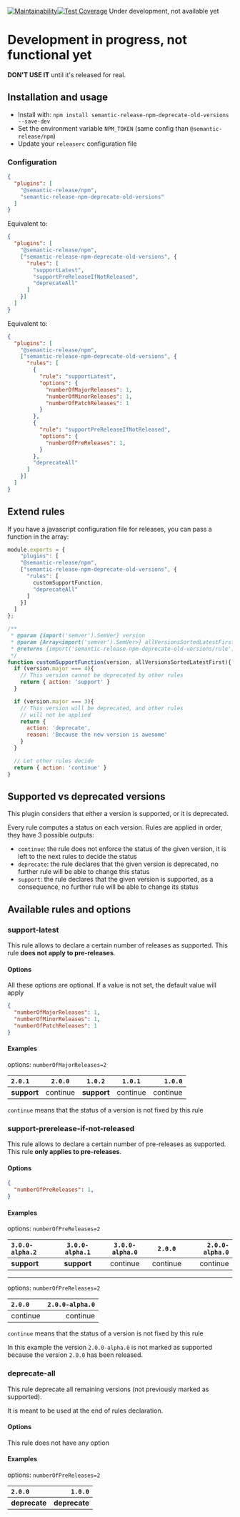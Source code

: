 [![Maintainability](https://api.codeclimate.com/v1/badges/29751e470914f5b5dd20/maintainability)](https://codeclimate.com/github/ghusse/semantic-release-npm-deprecate-old-versions/maintainability)[![Test Coverage](https://api.codeclimate.com/v1/badges/29751e470914f5b5dd20/test_coverage)](https://codeclimate.com/github/ghusse/semantic-release-npm-deprecate-old-versions/test_coverage)
Under development, not available yet

# Development in progress, not functional yet

**DON'T USE IT** until it's released for real.

## Installation and usage

- Install with: `npm install semantic-release-npm-deprecate-old-versions --save-dev`
- Set the environment variable `NPM_TOKEN` (same config than `@semantic-release/npm`)
- Update your `releaserc` configuration file

### Configuration

```json
{
  "plugins": [
    "@semantic-release/npm", 
    "semantic-release-npm-deprecate-old-versions"
  ]
}
```

Equivalent to:
```json
{
  "plugins": [
    "@semantic-release/npm", 
    ["semantic-release-npm-deprecate-old-versions", {
      "rules": [
        "supportLatest",
        "supportPreReleaseIfNotReleased",
        "deprecateAll"
      ]
    }]
  ]
}
```

Equivalent to:
```json
{
  "plugins": [
    "@semantic-release/npm", 
    ["semantic-release-npm-deprecate-old-versions", {
      "rules": [
        { 
          "rule": "supportLatest", 
          "options": {
            "numberOfMajorReleases": 1,
            "numberOfMinorReleases": 1,
            "numberOfPatchReleases": 1
          }
        },
        { 
          "rule": "supportPreReleaseIfNotReleased", 
          "options": {
            "numberOfPreReleases": 1,
          }
        },
        "deprecateAll"
      ]
    }]
  ]
}
```

## Extend rules

If you have a javascript configuration file for releases, you can pass a function in the array:

```js
module.exports = {
    "plugins": [
    "@semantic-release/npm", 
    ["semantic-release-npm-deprecate-old-versions", {
      "rules": [
        customSupportFunction,
        "deprecateAll"
      ]
    }]
  ]
};

/**
 * @param {import('semver').SemVer} version
 * @param {Array<import('semver').SemVer>} allVersionsSortedLatestFirst
 * @returns {import('semantic-release-npm-deprecate-old-versions/rule').RuleResult}
 */
function customSupportFunction(version, allVersionsSortedLatestFirst){
  if (version.major === 4){
    // This version cannot be deprecated by other rules
    return { action: 'support' }
  }

  if (version.major === 3){
    // This version will be deprecated, and other rules
    // will not be applied
    return {
      action: 'deprecate',
      reason: 'Because the new version is awesome'
    }
  }

  // Let other rules decide
  return { action: 'continue' }
}
```

## Supported vs deprecated versions

This plugin considers that either a version is supported, or it is deprecated.

Every rule computes a status on each version. Rules are applied in order, they have 3 possible outputs:

- `continue`: the rule does not enforce the status of the given version, it is left to the next rules to decide the status
- `deprecate`: the rule declares that the given version is deprecated, no further rule will be able to change this status
- `support`: the rule declares that the given version is supported, as a consequence, no further rule will be able to change its status

## Available rules and options

### support-latest

This rule allows to declare a certain number of releases as supported. This rule **does not apply to pre-releases**.

#### Options

All these options are optional. If a value is not set, the default value will apply
```json
{
  "numberOfMajorReleases": 1,
  "numberOfMinorReleases": 1,
  "numberOfPatchReleases": 1
}
```

#### Examples

options: `numberOfMajorReleases=2`

| `2.0.1`       |`2.0.0`     | `1.0.2`    | `1.0.1`    | `1.0.0`    |
| :------------ | :--------: | :--------: | :--------: | ---------: |
| **support**   | continue   | **support**| continue   | continue   |

`continue` means that the status of a version is not fixed by this rule

### support-prerelease-if-not-released

This rule allows to declare a certain number of pre-releases as supported. This rule **only applies to pre-releases**.

#### Options

```json
{
  "numberOfPreReleases": 1,
}
```

#### Examples

options: `numberOfPreReleases=2`

| `3.0.0-alpha.2` | `3.0.0-alpha.1` | `3.0.0-alpha.0` | `2.0.0`  | `2.0.0-alpha.0`    |
| :------------   | :-------------: | :-------------: | :------: | -----------------: |
| **support**     | **support**     | continue        | continue | continue           |

----------------------------------------------------------------------------------------

options: `numberOfPreReleases=2`

| `2.0.0`  | `2.0.0-alpha.0`    |
| :-----   | -----------------: |
| continue | continue           |

`continue` means that the status of a version is not fixed by this rule

In this example the version `2.0.0-alpha.0` is not marked as supported because the version `2.0.0` has been released. 

### deprecate-all

This rule deprecate all remaining versions (not previously marked as supported).

It is meant to be used at the end of rules declaration.

#### Options

This rule does not have any option

#### Examples

options: `numberOfPreReleases=2`

| `2.0.0`        | `1.0.0`           |
| :------------  | ----------------: |
| **deprecate**  | **deprecate**     | 
